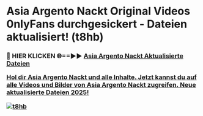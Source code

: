 # Asia Argento Nackt Original Videos 0nlyFans durchgesickert - Dateien aktualisiert! (t8hb)

<h3>🔴 HIER KLICKEN 🌐==►► <a href="https://tinyurl.com/h6vf6nb8" rel="nofollow">Asia Argento Nackt Aktualisierte Dateien

Hol dir Asia Argento Nackt und alle Inhalte. Jetzt kannst du auf alle Videos und Bilder von Asia Argento Nackt zugreifen. Neue aktualisierte Dateien 2025!

[![t8hb](https://i.imgur.com/sD4kR3V.gif)](https://tinyurl.com/h6vf6nb8)
